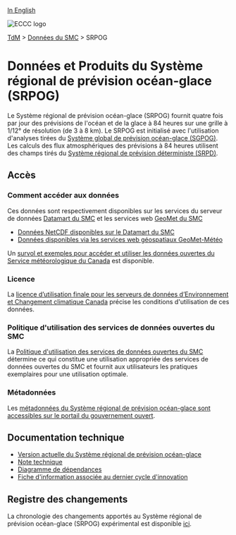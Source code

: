 [In English](readme_riops_en.md)

![ECCC logo](../../img_eccc-logo.png)

[TdM](../../readme_fr.md) > [Données du SMC](../readme_fr.md) > SRPOG

# Données et Produits du Système régional de prévision océan-glace (SRPOG)

Le Système régional de prévision océan-glace (SRPOG) fournit quatre fois par jour des prévisions de l'océan et de la glace à 84 heures sur une grille à 1/12° de résolution (de 3 à 8 km). Le SRPOG est initialisé avec l'utilisation d'analyses tirées du [Système global de prévision océan-glace (SGPOG)](../nwp_giops/readme_giops_fr.md). Les calculs des flux atmosphériques des prévisions à 84 heures utilisent des champs tirés du [Système régional de prévision déterministe (SRPD)](../nwp_rdps/readme_rdps_fr.md).

## Accès

### Comment accéder aux données

Ces données sont respectivement disponibles sur les services du serveur de données [Datamart du SMC](../../msc-datamart/readme_fr.md) et les services web [GeoMet du SMC](../../msc-geomet/readme_fr.md) 

* [Données NetCDF disponibles sur le Datamart du SMC](readme_riops-datamart_fr.md)
* [Données disponibles via les services web géospatiaux GeoMet-Météo](../../msc-geomet/readme_fr.md)

Un [survol et exemples pour accéder et utiliser les données ouvertes du Service météorologique du Canada](../../usage/readme_fr.md) est disponible.

### Licence

La [licence d’utilisation finale pour les serveurs de données d’Environnement et Changement climatique Canada](../../licence/readme_fr.md) précise les conditions d'utilisation de ces données.

### Politique d'utilisation des services de données ouvertes du SMC

La [Politique d'utilisation des services de données ouvertes du SMC](../../usage-policy/readme_fr.md) détermine ce qui constitue une utilisation appropriée des services de données ouvertes du SMC et fournit aux utilisateurs les pratiques exemplaires pour une utilisation optimale.

### Métadonnées

Les [métadonnées du Système régional de prévision océan-glace sont accessibles sur le portail du gouvernement ouvert](https://open.canada.ca/data/fr/dataset/66caa8cc-0e9c-4fdb-ae40-fab9c255b811).

## Documentation technique

* [Version actuelle du Système régional de prévision océan-glace](https://collaboration.cmc.ec.gc.ca/cmc/CMOI/product_guide/docs/tech_specifications/tech_specifications_RIOPS_f.pdf)
* [Note technique](https://collaboration.cmc.ec.gc.ca/cmc/CMOI/product_guide/docs/tech_notes/technote_riops_f.pdf)
* [Diagramme de dépendances](https://collaboration.cmc.ec.gc.ca/cmc/cmos/public_doc/msc-data/nwep-dependency-diagrams/system_RIOPS_fr.svg)
* [Fiche d'information associée au dernier cycle d'innovation](https://collaboration.cmc.ec.gc.ca/cmc/cmoi/product_guide/docs/fact_sheets/factsheet_riops_f.pdf)

## Registre des changements 

La chronologie des changements apportés au Système régional de prévision océan-glace (SRPOG) expérimental est disponible [ici](changelog_riops_fr.md).
